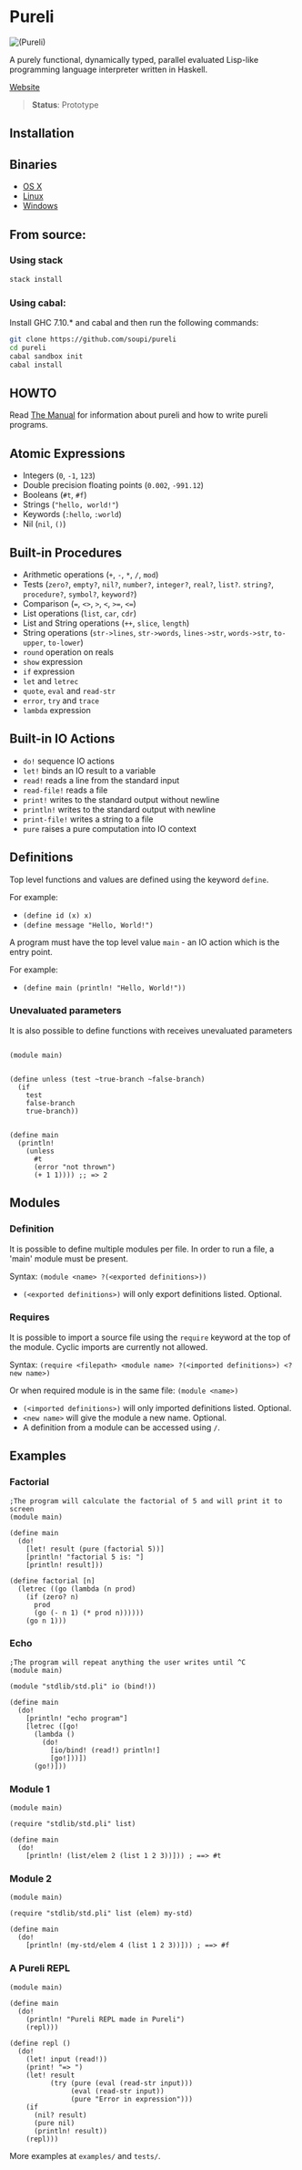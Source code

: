 Pureli
======

![(Pureli)](manual/assets/pureli-light-small-transpar.png)

A purely functional, dynamically typed, parallel evaluated Lisp-like programming language interpreter written in Haskell.

[Website](http://soupi.github.io/pureli)

> **Status**: Prototype


Installation
------------

## Binaries

- [OS X](https://github.com/soupi/pureli/raw/gh-pages/downloads/OS_X/pureli)
- [Linux](https://github.com/soupi/pureli/raw/gh-pages/downloads/Linux/pureli)
- [Windows](https://github.com/soupi/pureli/raw/gh-pages/downloads/Windows/pureli.exe)

## From source:

### Using stack

```sh
stack install
```

### Using cabal:

Install GHC 7.10.* and cabal and then run the following commands:

```sh
git clone https://github.com/soupi/pureli
cd pureli
cabal sandbox init
cabal install
```

HOWTO
-----

Read [The Manual](http://soupi.github.io/pureli/manual.html) for information about pureli and how to write pureli programs.

Atomic Expressions
------------------

- Integers (`0`, `-1`, `123`)
- Double precision floating points (`0.002`, `-991.12`)
- Booleans (`#t`, `#f`)
- Strings (`"hello, world!"`)
- Keywords (`:hello`, `:world`)
- Nil (`nil`, `()`)

Built-in Procedures
-------------------

- Arithmetic operations (`+`, `-`, `*`, `/`, `mod`)
- Tests (`zero?`, `empty?`, `nil?`, `number?`, `integer?`, `real?`, `list?`. `string?`, `procedure?`, `symbol?`, `keyword?`)
- Comparison (`=`, `<>`, `>`, `<`, `>=`, `<=`)
- List operations (`list`, `car`, `cdr`)
- List and String operations (`++`, `slice`, `length`)
- String operations (`str->lines`, `str->words`, `lines->str`, `words->str`, `to-upper`, `to-lower`)
- `round` operation on reals
- `show` expression
- `if` expression
- `let` and `letrec`
- `quote`, `eval` and `read-str`
- `error`, `try` and `trace`
- `lambda` expression

Built-in IO Actions
-------------------

- `do!` sequence IO actions
- `let!` binds an IO result to a variable
- `read!` reads a line from the standard input
- `read-file!` reads a file
- `print!` writes to the standard output without newline
- `println!` writes to the standard output with newline
- `print-file!` writes a string to a file
- `pure` raises a pure computation into IO context


Definitions
-----------

Top level functions and values are defined using the keyword `define`.

For example:

- `(define id (x) x)`
- `(define message "Hello, World!")`


A program must have the top level value `main` - an IO action which is the entry point.

For example:

- `(define main (println! "Hello, World!"))`


### Unevaluated parameters

It is also possible to define functions with receives unevaluated parameters

```rkt

(module main)


(define unless (test ~true-branch ~false-branch)
  (if
    test
    false-branch
    true-branch))


(define main
  (println!
    (unless
      #t
      (error "not thrown")
      (+ 1 1)))) ;; => 2

```

Modules
-------

### Definition

It is possible to define multiple modules per file. In order to run a file, a 'main' module must be present.

Syntax: `(module <name> ?(<exported definitions>))`

- `(<exported definitions>)` will only export definitions listed. Optional.



### Requires

It is possible to import a source file using the `require` keyword at the top of the module. Cyclic imports are currently not allowed.

Syntax: `(require <filepath> <module name> ?(<imported definitions>) <?new name>)`

Or when required module is in the same file: `(module <name>)`

- `(<imported definitions>)` will only imported definitions listed. Optional.
- `<new name>` will give the module a new name. Optional.
- A definition from a module can be accessed using `/`.


Examples
--------

### Factorial

```rkt
;The program will calculate the factorial of 5 and will print it to screen
(module main)

(define main
  (do!
    [let! result (pure (factorial 5))]
    [println! "factorial 5 is: "]
    [println! result]))

(define factorial [n]
  (letrec ((go (lambda (n prod)
    (if (zero? n)
      prod
      (go (- n 1) (* prod n))))))
    (go n 1)))

```

### Echo

```rkt
;The program will repeat anything the user writes until ^C
(module main)

(module "stdlib/std.pli" io (bind!))

(define main
  (do!
    [println! "echo program"]
    [letrec ([go!
      (lambda ()
        (do!
          [io/bind! (read!) println!]
          [go!]))])
      (go!)]))
```

### Module 1

```rkt
(module main)

(require "stdlib/std.pli" list)

(define main
  (do!
    [println! (list/elem 2 (list 1 2 3))])) ; ==> #t
```


### Module 2

```rkt
(module main)

(require "stdlib/std.pli" list (elem) my-std)

(define main
  (do!
    [println! (my-std/elem 4 (list 1 2 3))])) ; ==> #f

```

### A Pureli REPL
```rkt
(module main)

(define main
  (do!
    (println! "Pureli REPL made in Pureli")
    (repl)))

(define repl ()
  (do!
    (let! input (read!))
    (print! "=> ")
    (let! result
          (try (pure (eval (read-str input)))
               (eval (read-str input))
               (pure "Error in expression")))
    (if
      (nil? result)
      (pure nil)
      (println! result))
    (repl)))
```

More examples at `examples/` and `tests/`.
